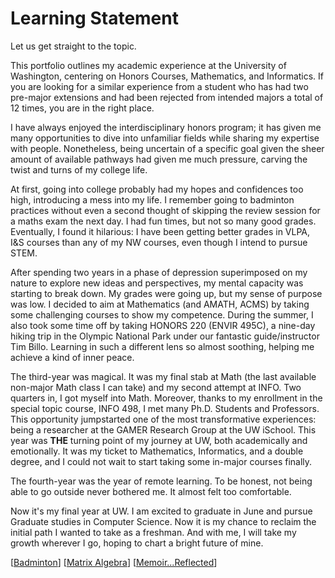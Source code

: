 # Learning Statement

Let us get straight to the topic.

This portfolio outlines my academic experience at the University of Washington, centering on Honors Courses, Mathematics, and Informatics. If you are looking for a similar experience from a student who has had two pre-major extensions and had been rejected from intended majors a total of 12 times, you are in the right place.

I have always enjoyed the interdisciplinary honors program; it has given me many opportunities to dive into unfamiliar fields while sharing my expertise with people. Nonetheless, being uncertain of a specific goal given the sheer amount of available pathways had given me much pressure, carving the twist and turns of my college life.

At first, going into college probably had my hopes and confidences too high, introducing a mess into my life. I remember going to badminton practices without even a second thought of skipping the review session for a maths exam the next day. I had fun times, but not so many good grades. Eventually, I found it hilarious: I have been getting better grades in VLPA, I&S courses than any of my NW courses, even though I intend to pursue STEM.

After spending two years in a phase of depression superimposed on my nature to explore new ideas and perspectives, my mental capacity was starting to break down. My grades were going up, but my sense of purpose was low. I decided to aim at Mathematics (and AMATH, ACMS) by taking some challenging courses to show my competence. During the summer, I also took some time off by taking HONORS 220 (ENVIR 495C), a nine-day hiking trip in the Olympic National Park under our fantastic guide/instructor Tim Billo. Learning in such a different lens so almost soothing, helping me achieve a kind of inner peace.

The third-year was magical. It was my final stab at Math (the last available non-major Math class I can take) and my second attempt at INFO. Two quarters in, I got myself into Math. Moreover, thanks to my enrollment in the special topic course, INFO 498, I met many Ph.D. Students and Professors. This opportunity jumpstarted one of the most transformative experiences: being a researcher at the GAMER Research Group at the UW iSchool. This year was **THE** turning point of my journey at UW, both academically and emotionally. It was my ticket to Mathematics, Informatics, and a double degree, and I could not wait to start taking some in-major courses finally.

The fourth-year was the year of remote learning. To be honest, not being able to go outside never bothered me. It almost felt too comfortable.

Now it's my final year at UW. I am excited to graduate in June and pursue Graduate studies in Computer Science. Now it is my chance to reclaim the initial path I wanted to take as a freshman. And with me, I will take my growth wherever I go, hoping to chart a bright future of mine.

[[Badminton]]
[[Matrix Algebra]]
[[Memoir...Reflected]]

[//begin]: # "Autogenerated link references for markdown compatibility"
[Badminton]: Badminton.md "Badminton"
[Matrix Algebra]: <MATH/Matrix Algebra.md> "The Matrix: Failure"
[Memoir...Reflected]: HONORS/Memoir...Reflected.md "Reflection Paper"
[//end]: # "Autogenerated link references"
